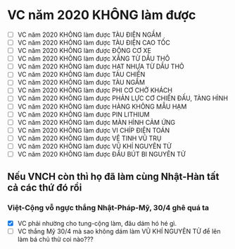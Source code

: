 # VC năm 2020 KHÔNG làm được

- [ ] VC năm 2020 KHÔNG làm được TÀU ĐIỆN NGẦM
- [ ] VC năm 2020 KHÔNG làm được TÀU ĐIỆN CAO TỐC
- [ ] VC năm 2020 KHÔNG làm được ĐỘNG CƠ XE
- [ ] VC năm 2020 KHÔNG làm được XĂNG TỪ DẦU THÔ
- [ ] VC năm 2020 KHÔNG làm được HẠT NHỰA TỪ DẦU THÔ
- [ ] VC năm 2020 KHÔNG làm được TÀU CHIẾN
- [ ] VC năm 2020 KHÔNG làm được TÀU NGẦM
- [ ] VC năm 2020 KHÔNG làm được PHI CƠ CHỞ KHÁCH
- [ ] VC năm 2020 KHÔNG làm được PHẢN LỰC CƠ CHIẾN ĐẤU, TÀNG HÌNH
- [ ] VC năm 2020 KHÔNG làm được HÀNG KHÔNG MẪU HẠM
- [ ] VC năm 2020 KHÔNG làm được PIN LITHIUM
- [ ] VC năm 2020 KHÔNG làm được MÀN HÌNH CẢM ỨNG
- [ ] VC năm 2020 KHÔNG làm được VI CHÍP ĐIỆN TOÁN
- [ ] VC năm 2020 KHÔNG làm được VỆ TINH VŨ TRỤ
- [ ] VC năm 2020 KHÔNG làm được VŨ KHÍ NGUYÊN TỬ
- [ ] VC năm 2020 KHÔNG làm được ĐẦU BÚT BI NGUYÊN TỬ

## Nếu VNCH còn thì họ đã làm cùng Nhật-Hàn tất cả các thứ đó rồi

### Việt-Cộng vỗ ngực thắng Nhật-Pháp-Mỹ, 30/4 ghê quá ta

- [x] VC phải nhường cho tung-cộng làm, đâu dám hó hé gì.
- [ ] VC thắng Mỹ 30/4 mà sao không dám làm VŨ KHÍ NGUYÊN TỬ để lên làm bá chủ thử coi nào???